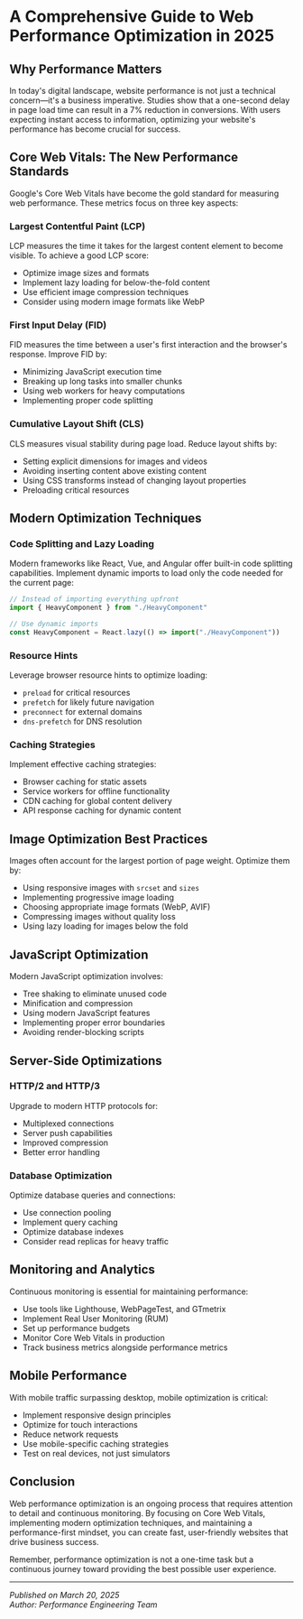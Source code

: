 # A Comprehensive Guide to Web Performance Optimization in 2025

## Why Performance Matters

In today's digital landscape, website performance is not just a technical concern—it's a business imperative. Studies show that a one-second delay in page load time can result in a 7% reduction in conversions. With users expecting instant access to information, optimizing your website's performance has become crucial for success.

## Core Web Vitals: The New Performance Standards

Google's Core Web Vitals have become the gold standard for measuring web performance. These metrics focus on three key aspects:

### Largest Contentful Paint (LCP)

LCP measures the time it takes for the largest content element to become visible. To achieve a good LCP score:

- Optimize image sizes and formats
- Implement lazy loading for below-the-fold content
- Use efficient image compression techniques
- Consider using modern image formats like WebP

### First Input Delay (FID)

FID measures the time between a user's first interaction and the browser's response. Improve FID by:

- Minimizing JavaScript execution time
- Breaking up long tasks into smaller chunks
- Using web workers for heavy computations
- Implementing proper code splitting

### Cumulative Layout Shift (CLS)

CLS measures visual stability during page load. Reduce layout shifts by:

- Setting explicit dimensions for images and videos
- Avoiding inserting content above existing content
- Using CSS transforms instead of changing layout properties
- Preloading critical resources

## Modern Optimization Techniques

### Code Splitting and Lazy Loading

Modern frameworks like React, Vue, and Angular offer built-in code splitting capabilities. Implement dynamic imports to load only the code needed for the current page:

```javascript
// Instead of importing everything upfront
import { HeavyComponent } from "./HeavyComponent"

// Use dynamic imports
const HeavyComponent = React.lazy(() => import("./HeavyComponent"))
```

### Resource Hints

Leverage browser resource hints to optimize loading:

- `preload` for critical resources
- `prefetch` for likely future navigation
- `preconnect` for external domains
- `dns-prefetch` for DNS resolution

### Caching Strategies

Implement effective caching strategies:

- Browser caching for static assets
- Service workers for offline functionality
- CDN caching for global content delivery
- API response caching for dynamic content

## Image Optimization Best Practices

Images often account for the largest portion of page weight. Optimize them by:

- Using responsive images with `srcset` and `sizes`
- Implementing progressive image loading
- Choosing appropriate image formats (WebP, AVIF)
- Compressing images without quality loss
- Using lazy loading for images below the fold

## JavaScript Optimization

Modern JavaScript optimization involves:

- Tree shaking to eliminate unused code
- Minification and compression
- Using modern JavaScript features
- Implementing proper error boundaries
- Avoiding render-blocking scripts

## Server-Side Optimizations

### HTTP/2 and HTTP/3

Upgrade to modern HTTP protocols for:

- Multiplexed connections
- Server push capabilities
- Improved compression
- Better error handling

### Database Optimization

Optimize database queries and connections:

- Use connection pooling
- Implement query caching
- Optimize database indexes
- Consider read replicas for heavy traffic

## Monitoring and Analytics

Continuous monitoring is essential for maintaining performance:

- Use tools like Lighthouse, WebPageTest, and GTmetrix
- Implement Real User Monitoring (RUM)
- Set up performance budgets
- Monitor Core Web Vitals in production
- Track business metrics alongside performance metrics

## Mobile Performance

With mobile traffic surpassing desktop, mobile optimization is critical:

- Implement responsive design principles
- Optimize for touch interactions
- Reduce network requests
- Use mobile-specific caching strategies
- Test on real devices, not just simulators

## Conclusion

Web performance optimization is an ongoing process that requires attention to detail and continuous monitoring. By focusing on Core Web Vitals, implementing modern optimization techniques, and maintaining a performance-first mindset, you can create fast, user-friendly websites that drive business success.

Remember, performance optimization is not a one-time task but a continuous journey toward providing the best possible user experience.

---

_Published on March 20, 2025_  
_Author: Performance Engineering Team_
